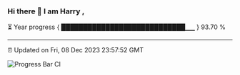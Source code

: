 ### Hi there 👋 I am Harry , 

⏳ Year progress { ████████████████████████████▁▁ } 93.70 %

---

⏰ Updated on Fri, 08 Dec 2023 23:57:52 GMT

![Progress Bar CI](https://github.com/duykhang68/duykhang68/workflows/Progress%20Bar%20CI/badge.svg)
